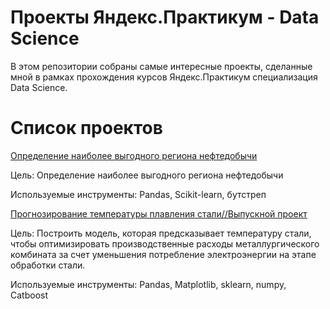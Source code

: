 # Проекты Яндекс.Практикум - Data Science
В этом репозитории собраны самые интересные проекты, сделанные мной в рамках прохождения курсов Яндекс.Практикум специализация Data Science.

# Список проектов

[Определение наиболее выгодного региона нефтедобычи](https://github.com/PolinKa16/projects-yandex-praktikum/tree/main/the%20most%20profitable%20oil%20production%20region)

Цель:
Определение наиболее выгодного региона нефтедобычи

Используемые инструменты:
Pandas, Scikit-learn, бутстреп



[Прогнозирование температуры плавления стали//Выпускной проект](https://github.com/PolinKa16/projects-yandex-praktikum/tree/main/Prediction_of_the_melting_temperature)

Цель:
Построить модель, которая предсказывает температуру стали, чтобы оптимизировать производственные расходы металлургического комбината за счет уменьшения потребление электроэнергии на этапе обработки стали.

Используемые инструменты:
Pandas, Matplotlib, sklearn, numpy, Catboost
